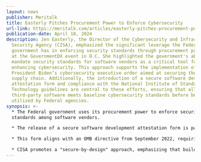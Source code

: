 ```yaml
---
layout: news
publisher: Meritalk
title: Easterly Pitches Procurement Power to Enforce Cybersecurity
url-link: https://meritalk.com/articles/easterly-pitches-procurement-power-to-enforce-cybersecurity/
publication-date: April 18, 2024
description: Jen Easterly, the Director of the Cybersecurity and Infrastructure
  Security Agency (CISA), emphasized the significant leverage the Federal
  government has in enforcing security standards through procurement processes
  at the GovernmentDX event in D.C. She highlighted the government's ability to
  mandate security standards for software vendors as a critical tool for
  enhancing cybersecurity. This approach supports the implementation of
  President Biden’s cybersecurity executive order aimed at securing the software
  supply chain. Additionally, the introduction of a secure software development
  attestation form and compliance with the National Institute of Standards and
  Technology guidelines are central to these efforts, ensuring that all
  third-party software meets baseline cybersecurity standards before being
  utilized by Federal agencies.
synopsis: >-
  * The Federal government uses its procurement power to enforce security
  standards among software vendors.

  * The release of a secure software development attestation form is part of efforts to comply with President Biden's 2021 cybersecurity executive order.

  * This form aligns with an OMB directive from September 2022, requiring adherence to NIST guidance on software security.

  * CISA promotes a "secure-by-design" approach, emphasizing that building resilience into software from the design phase is essential for operational effectiveness and security.
---
```

